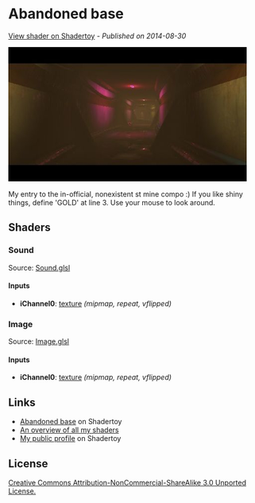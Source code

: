 ﻿# Abandoned base
[View shader on Shadertoy](https://www.shadertoy.com/view/XsSSRW) - _Published on 2014-08-30_ 

![thumbnail](./thumbnail.jpg)

My entry to the in-official, nonexistent st mine compo :) If you like shiny things, define 'GOLD' at line 3. Use your mouse to look around.
## Shaders

### Sound

Source: [Sound.glsl](./Sound.glsl)

#### Inputs

 * **iChannel0**: [texture](https://shadertoy.com/media/a/f735bee5b64ef98879dc618b016ecf7939a5756040c2cde21ccb15e69a6e1cfb.png) _(mipmap, repeat, vflipped)_

### Image

Source: [Image.glsl](./Image.glsl)

#### Inputs

 * **iChannel0**: [texture](https://shadertoy.com/media/a/95b90082f799f48677b4f206d856ad572f1d178c676269eac6347631d4447258.jpg) _(mipmap, repeat, vflipped)_

## Links
* [Abandoned base](https://www.shadertoy.com/view/XsSSRW) on Shadertoy
* [An overview of all my shaders](https://reindernijhoff.net/shadertoy/)
* [My public profile](https://www.shadertoy.com/user/reinder) on Shadertoy

## License

[Creative Commons Attribution-NonCommercial-ShareAlike 3.0 Unported License.](https://creativecommons.org/licenses/by-nc-sa/3.0/)
